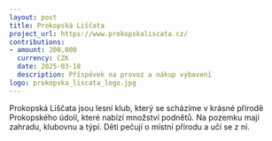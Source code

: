 ```yaml
---
layout: post
title: Prokopská Liščata
project_url: https://www.prokopskaliscata.cz/
contributions:
- amount: 200,000
  currency: CZK
  date: 2025-03-18
  description: Příspěvek na provoz a nákup vybavení
logo: prokopska_liscata_logo.jpg
---
```


Prokopská Liščata jsou lesní klub, který se scházíme v krásné přírodě Prokopského údolí, které nabízí množství podnětů. Na pozemku mají zahradu, klubovnu a týpí. Děti pečují o místní přírodu a učí se z ní.